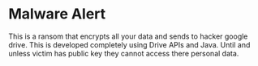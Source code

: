 # Malware Alert
This is a ransom that encrypts all your data and sends to hacker google drive. This is developed completely using Drive APIs and Java. Until and unless victim has public key they cannot access there personal data.
